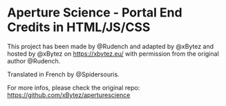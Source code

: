 # Aperture Science - Portal End Credits in HTML/JS/CSS

This project has been made by @Rudench and adapted by @xBytez and hosted by @xBytez on https://xbytez.eu/ with permission from the original author @Rudench.

Translated in French by @Spidersouris.

For more infos, please check the original repo: https://github.com/xBytez/aperturescience
